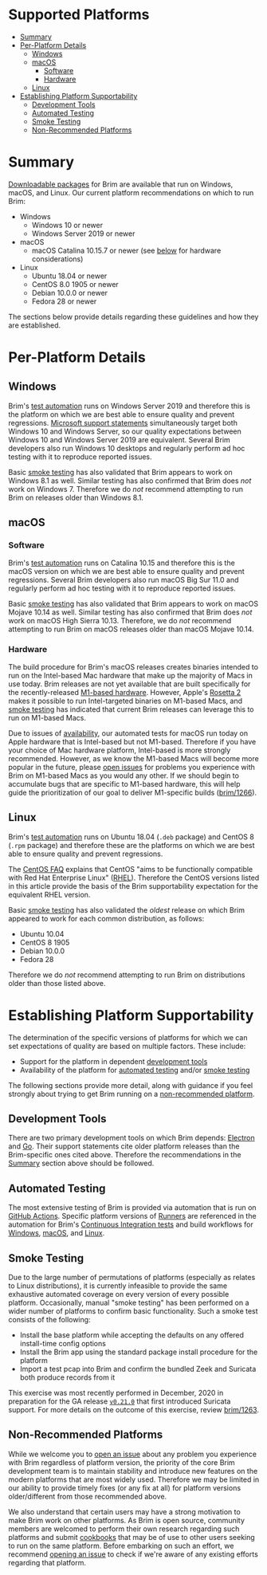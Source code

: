 # Supported Platforms

- [Summary](#summary)
- [Per-Platform Details](#per-platform-details)
  * [Windows](#windows)
  * [macOS](#macos)
    + [Software](#software)
    + [Hardware](#hardware)
  * [Linux](#linux)
- [Establishing Platform Supportability](#establishing-platform-supportability)
  * [Development Tools](#development-tools)
  * [Automated Testing](#automated-testing)
  * [Smoke Testing](#smoke-testing)
  * [Non-Recommended Platforms](#non-recommended-platforms)

# Summary

[Downloadable packages](https://www.brimdata.io/download/) for Brim are
available that run on Windows, macOS, and Linux. Our current platform
recommendations on which to run Brim:

* Windows
   * Windows 10 or newer
   * Windows Server 2019 or newer
* macOS
   * macOS Catalina 10.15.7 or newer (see [below](#hardware) for hardware considerations)
* Linux
  * Ubuntu 18.04 or newer
  * CentOS 8.0 1905 or newer
  * Debian 10.0.0 or newer
  * Fedora 28 or newer

The sections below provide details regarding these guidelines and how they are
established.

# Per-Platform Details

## Windows

Brim's [test automation](#automated-testing) runs on Windows Server
2019 and therefore this is the platform on which we are best able to ensure
quality and prevent regressions.
[Microsoft support statements](https://docs.microsoft.com/en-us/windows/release-information/status-windows-10-20h2)
simultaneously target both Windows 10 and Windows Server, so our quality
expectations between Windows 10 and Windows Server 2019 are equivalent. Several
Brim developers also run Windows 10 desktops and regularly perform ad hoc
testing with it to reproduce reported issues.

Basic [smoke testing](#smoke-testing) has also validated that Brim appears to
work on Windows 8.1 as well. Similar testing has also confirmed that Brim does
_not_ work on Windows 7. Therefore we do _not_ recommend attempting to run Brim
on releases older than Windows 8.1.

## macOS

### Software

Brim's [test automation](#automated-testing) runs on Catalina 10.15 and
therefore this is the macOS version on which we are best able to ensure quality
and prevent regressions. Several Brim developers also run macOS Big Sur 11.0
and regularly perform ad hoc testing with it to reproduce reported issues.

Basic [smoke testing](#smoke-testing) has also validated that Brim appears to
work on macOS Mojave 10.14 as well. Similar testing has also confirmed that
Brim does _not_ work on macOS High Sierra 10.13. Therefore, we do _not_
recommend attempting to run Brim on macOS releases older than macOS Mojave
10.14.

### Hardware

The build procedure for Brim's macOS releases creates binaries intended to
run on the Intel-based Mac hardware that make up the majority of Macs in
use today. Brim releases are not yet available that are built specifically for
the recently-released [M1-based hardware](https://en.wikipedia.org/wiki/Apple_M1).
However, Apple's [Rosetta 2](https://support.apple.com/en-us/HT211861) makes
it possible to run Intel-targeted binaries on M1-based Macs, and
[smoke testing](#smoke-testing) has indicated that current Brim releases can
leverage this to run on M1-based Macs.

Due to issues of
[availability](https://github.com/actions/virtual-environments/issues/2187),
our automated tests for macOS run today on Apple hardware that is Intel-based
but not M1-based. Therefore if you have your choice of Mac hardware platform,
Intel-based is more strongly recommended. However, as we know the M1-based Macs
will become more popular in the future, please
[open issues](https://github.com/brimdata/brim/wiki/Troubleshooting#opening-an-issue)
for problems you experience with Brim on M1-based Macs as you would any other.
If we should begin to accumulate bugs that are specific to M1-based hardware,
this will help guide the prioritization of our goal to deliver M1-specific
builds ([brim/1266](https://github.com/brimdata/brim/issues/1266)).

## Linux

Brim's [test automation](#automated-testing) runs on Ubuntu 18.04 (`.deb`
package) and CentOS 8 (`.rpm` package) and therefore these are the platforms
on which we are best able to ensure quality and prevent regressions.

The [CentOS FAQ](https://wiki.centos.org/FAQ/General) explains that CentOS
"aims to be functionally compatible with Red Hat Enterprise Linux" ([RHEL](https://www.redhat.com/en/technologies/linux-platforms/enterprise-linux)).
Therefore the CentOS versions listed in this article provide the basis of the
Brim supportability expectation for the equivalent RHEL version.

Basic [smoke testing](#smoke-testing) has also validated the _oldest_
release on which Brim appeared to work for each common distribution, as
follows:

* Ubuntu 10.04
* CentOS 8 1905
* Debian 10.0.0
* Fedora 28

Therefore we do _not_ recommend attempting to run Brim on distributions older
than those listed above.

# Establishing Platform Supportability

The determination of the specific versions of platforms for which we can set
expectations of quality are based on multiple factors. These include:

* Support for the platform in dependent [development tools](#development-tools)
* Availability of the platform for [automated testing](#automated-testing)
and/or [smoke testing](#smoke-testing)

The following sections provide more detail, along with guidance if you feel
strongly about trying to get Brim running on a [non-recommended platform](#non-recommended-platforms).

## Development Tools

There are two primary development tools on which Brim depends:
[Electron](https://www.electronjs.org/docs/tutorial/support#supported-platforms)
and [Go](https://golang.org/doc/install#requirements). Their support
statements cite older platform releases than the Brim-specific ones cited above.
Therefore the recommendations in the [Summary](#summary) section above should
be followed.

## Automated Testing

The most extensive testing of Brim is provided via automation that is run on
[GitHub Actions](https://github.com/features/actions). Specific platform
versions of
[Runners](https://docs.github.com/en/free-pro-team@latest/actions/reference/specifications-for-github-hosted-runners)
are referenced in the automation for Brim's
[Continuous Integration tests](https://github.com/brimdata/brim/blob/main/.github/workflows/ci.yml)
and build workflows for
[Windows](https://github.com/brimdata/brim/blob/main/.github/workflows/win-release-candidate.yml),
[macOS](https://github.com/brimdata/brim/blob/main/.github/workflows/macos-release-candidate.yml), and
[Linux](https://github.com/brimdata/brim/blob/main/.github/workflows/linux-release-candidate.yml).

## Smoke Testing

Due to the large number of permutations of platforms (especially as relates to
Linux distributions), it is currently infeasible to provide the same exhaustive
automated coverage on every version of every possible platform. Occasionally,
manual "smoke testing" has been performed on a wider number of platforms to
confirm basic functionality. Such a smoke test consists of the following:

* Install the base platform while accepting the defaults on any offered install-time config options
* Install the Brim app using the standard package install procedure for the platform
* Import a test pcap into Brim and confirm the bundled Zeek and Suricata both produce records from it

This exercise was most recently performed in December, 2020 in preparation for
the GA release [`v0.21.0`](https://github.com/brimdata/brim/releases/tag/v0.21.0)
that first introduced Suricata support. For more details on the outcome of
this exercise, review
[brim/1263](https://github.com/brimdata/brim/issues/1263).

## Non-Recommended Platforms

While we welcome you to
[open an issue](https://github.com/brimdata/brim/wiki/Troubleshooting#opening-an-issue)
about any problem you experience with Brim regardless of platform version,
the priority of the core Brim development team is to maintain stability and
introduce new features on the modern platforms that are most widely used.
Therefore we may be limited in our ability to provide timely fixes (or any fix
at all) for platform versions older/different from those recommended above.

We also understand that certain users may have a strong motivation to make Brim
work on other platforms. As Brim is open source, community members are welcomed
to perform their own research regarding such platforms and submit
[cookbooks](https://github.com/brimdata/brim/wiki#cookbooks) that may be of
use to other users seeking to run on the same platform. Before embarking on
such an effort, we recommend
[opening an issue](https://github.com/brimdata/brim/wiki/Troubleshooting#opening-an-issue)
to check if we're aware of any existing efforts regarding that platform.
